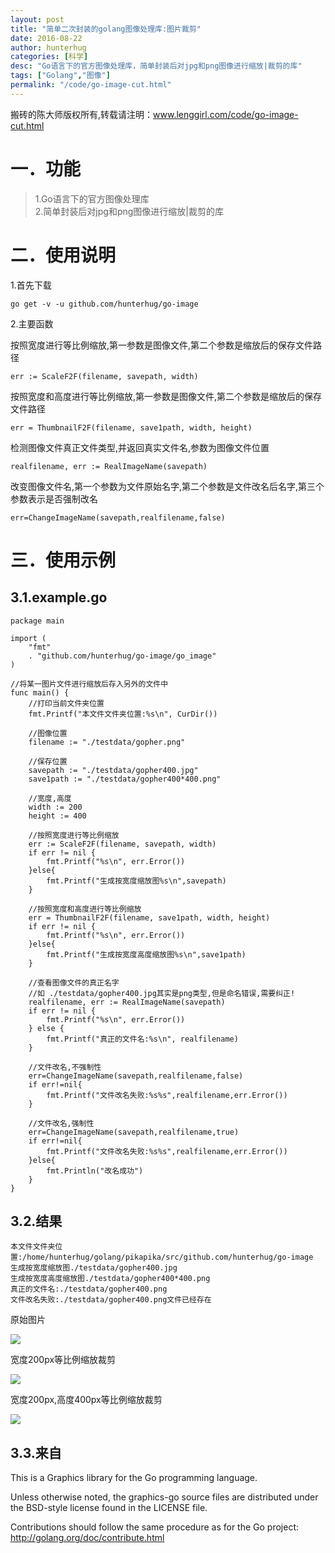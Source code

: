 ```yaml
---
layout: post  
title: "简单二次封装的golang图像处理库:图片裁剪"
date: 2016-08-22
author: hunterhug
categories: [科学]
desc: "Go语言下的官方图像处理库，简单封装后对jpg和png图像进行缩放|裁剪的库"
tags: ["Golang","图像"]
permalink: "/code/go-image-cut.html"
--- 
```


搬砖的陈大师版权所有,转载请注明：www.lenggirl.com/code/go-image-cut.html

# 一．功能
> 1.Go语言下的官方图像处理库<br/>
>2.简单封装后对jpg和png图像进行缩放|裁剪的库

# 二．使用说明
1.首先下载

    go get -v -u github.com/hunterhug/go-image

2.主要函数

按照宽度进行等比例缩放,第一参数是图像文件,第二个参数是缩放后的保存文件路径

    err := ScaleF2F(filename, savepath, width)

按照宽度和高度进行等比例缩放,第一参数是图像文件,第二个参数是缩放后的保存文件路径

    err = ThumbnailF2F(filename, save1path, width, height)

检测图像文件真正文件类型,并返回真实文件名,参数为图像文件位置

    realfilename, err := RealImageName(savepath)

改变图像文件名,第一个参数为文件原始名字,第二个参数是文件改名后名字,第三个参数表示是否强制改名

    err=ChangeImageName(savepath,realfilename,false)

# 三．使用示例

## 3.1.example.go

    package main
    
    import (
        "fmt"
        . "github.com/hunterhug/go-image/go_image"
    )
    
    //将某一图片文件进行缩放后存入另外的文件中
    func main() {
        //打印当前文件夹位置
        fmt.Printf("本文件文件夹位置:%s\n", CurDir())
    
        //图像位置
        filename := "./testdata/gopher.png"
    
        //保存位置
        savepath := "./testdata/gopher400.jpg"
        save1path := "./testdata/gopher400*400.png"
    
        //宽度,高度
        width := 200
        height := 400
    
        //按照宽度进行等比例缩放
        err := ScaleF2F(filename, savepath, width)
        if err != nil {
            fmt.Printf("%s\n", err.Error())
        }else{
            fmt.Printf("生成按宽度缩放图%s\n",savepath)
        }
    
        //按照宽度和高度进行等比例缩放
        err = ThumbnailF2F(filename, save1path, width, height)
        if err != nil {
            fmt.Printf("%s\n", err.Error())
        }else{
            fmt.Printf("生成按宽度高度缩放图%s\n",save1path)
        }
    
        //查看图像文件的真正名字
        //如 ./testdata/gopher400.jpg其实是png类型,但是命名错误,需要纠正!
        realfilename, err := RealImageName(savepath)
        if err != nil {
            fmt.Printf("%s\n", err.Error())
        } else {
            fmt.Printf("真正的文件名:%s\n", realfilename)
        }
    
        //文件改名,不强制性
        err=ChangeImageName(savepath,realfilename,false)
        if err!=nil{
            fmt.Printf("文件改名失败:%s%s",realfilename,err.Error())
        }
    
        //文件改名,强制性
        err=ChangeImageName(savepath,realfilename,true)
        if err!=nil{
            fmt.Printf("文件改名失败:%s%s",realfilename,err.Error())
        }else{
            fmt.Println("改名成功")
        }
    }


## 3.2.结果

    本文件文件夹位置:/home/hunterhug/golang/pikapika/src/github.com/hunterhug/go-image
    生成按宽度缩放图./testdata/gopher400.jpg
    生成按宽度高度缩放图./testdata/gopher400*400.png
    真正的文件名:./testdata/gopher400.png
    文件改名失败:./testdata/gopher400.png文件已经存在

原始图片

<img src='https://raw.githubusercontent.com/hunterhug/go_image/master/gopher.png' />

宽度200px等比例缩放裁剪

<img src='https://raw.githubusercontent.com/hunterhug/go_image/master/gopher200.png' />

宽度200px,高度400px等比例缩放裁剪

<img src='https://raw.githubusercontent.com/hunterhug/go_image/master/gopher200*400.png' />

## 3.3.来自

This is a Graphics library for the Go programming language.

Unless otherwise noted, the graphics-go source files are distributed
under the BSD-style license found in the LICENSE file.

Contributions should follow the same procedure as for the Go project:
http://golang.org/doc/contribute.html